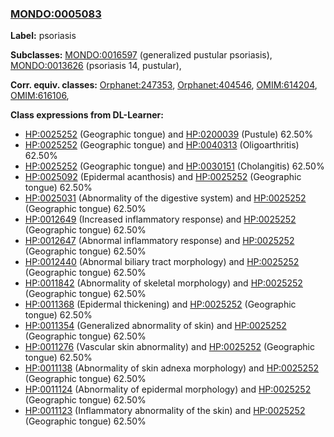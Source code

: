 
### [MONDO:0005083](http://purl.obolibrary.org/obo/MONDO_0005083)
**Label:** psoriasis

**Subclasses:** [MONDO:0016597](http://purl.obolibrary.org/obo/MONDO_0016597) (generalized pustular psoriasis), [MONDO:0013626](http://purl.obolibrary.org/obo/MONDO_0013626) (psoriasis 14, pustular), 

**Corr. equiv. classes:** [Orphanet:247353](http://www.orpha.net/ORDO/Orphanet_247353), [Orphanet:404546](http://www.orpha.net/ORDO/Orphanet_404546), [OMIM:614204](http://purl.obolibrary.org/obo/OMIM_614204), [OMIM:616106](http://purl.obolibrary.org/obo/OMIM_616106), 

**Class expressions from DL-Learner:**

- [HP:0025252](http://purl.obolibrary.org/obo/HP_0025252) (Geographic tongue) and [HP:0200039](http://purl.obolibrary.org/obo/HP_0200039) (Pustule) 62.50%
- [HP:0025252](http://purl.obolibrary.org/obo/HP_0025252) (Geographic tongue) and [HP:0040313](http://purl.obolibrary.org/obo/HP_0040313) (Oligoarthritis) 62.50%
- [HP:0025252](http://purl.obolibrary.org/obo/HP_0025252) (Geographic tongue) and [HP:0030151](http://purl.obolibrary.org/obo/HP_0030151) (Cholangitis) 62.50%
- [HP:0025092](http://purl.obolibrary.org/obo/HP_0025092) (Epidermal acanthosis) and [HP:0025252](http://purl.obolibrary.org/obo/HP_0025252) (Geographic tongue) 62.50%
- [HP:0025031](http://purl.obolibrary.org/obo/HP_0025031) (Abnormality of the digestive system) and [HP:0025252](http://purl.obolibrary.org/obo/HP_0025252) (Geographic tongue) 62.50%
- [HP:0012649](http://purl.obolibrary.org/obo/HP_0012649) (Increased inflammatory response) and [HP:0025252](http://purl.obolibrary.org/obo/HP_0025252) (Geographic tongue) 62.50%
- [HP:0012647](http://purl.obolibrary.org/obo/HP_0012647) (Abnormal inflammatory response) and [HP:0025252](http://purl.obolibrary.org/obo/HP_0025252) (Geographic tongue) 62.50%
- [HP:0012440](http://purl.obolibrary.org/obo/HP_0012440) (Abnormal biliary tract morphology) and [HP:0025252](http://purl.obolibrary.org/obo/HP_0025252) (Geographic tongue) 62.50%
- [HP:0011842](http://purl.obolibrary.org/obo/HP_0011842) (Abnormality of skeletal morphology) and [HP:0025252](http://purl.obolibrary.org/obo/HP_0025252) (Geographic tongue) 62.50%
- [HP:0011368](http://purl.obolibrary.org/obo/HP_0011368) (Epidermal thickening) and [HP:0025252](http://purl.obolibrary.org/obo/HP_0025252) (Geographic tongue) 62.50%
- [HP:0011354](http://purl.obolibrary.org/obo/HP_0011354) (Generalized abnormality of skin) and [HP:0025252](http://purl.obolibrary.org/obo/HP_0025252) (Geographic tongue) 62.50%
- [HP:0011276](http://purl.obolibrary.org/obo/HP_0011276) (Vascular skin abnormality) and [HP:0025252](http://purl.obolibrary.org/obo/HP_0025252) (Geographic tongue) 62.50%
- [HP:0011138](http://purl.obolibrary.org/obo/HP_0011138) (Abnormality of skin adnexa morphology) and [HP:0025252](http://purl.obolibrary.org/obo/HP_0025252) (Geographic tongue) 62.50%
- [HP:0011124](http://purl.obolibrary.org/obo/HP_0011124) (Abnormality of epidermal morphology) and [HP:0025252](http://purl.obolibrary.org/obo/HP_0025252) (Geographic tongue) 62.50%
- [HP:0011123](http://purl.obolibrary.org/obo/HP_0011123) (Inflammatory abnormality of the skin) and [HP:0025252](http://purl.obolibrary.org/obo/HP_0025252) (Geographic tongue) 62.50%



